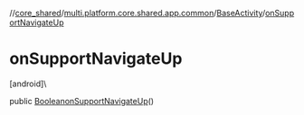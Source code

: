 //[core_shared](../../../index.md)/[multi.platform.core.shared.app.common](../index.md)/[BaseActivity](index.md)/[onSupportNavigateUp](on-support-navigate-up.md)

# onSupportNavigateUp

[android]\

public [Boolean](https://docs.oracle.com/javase/8/docs/api/java/lang/Boolean.html)[onSupportNavigateUp](on-support-navigate-up.md)()
